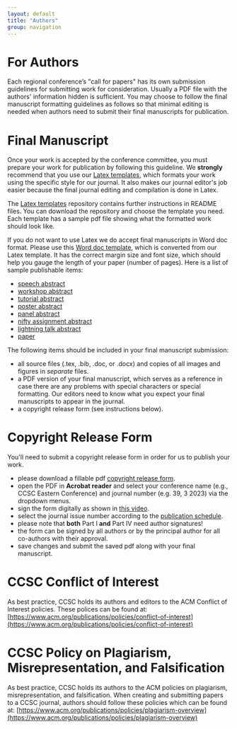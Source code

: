 ```yaml
---
layout: default
title: "Authors"
group: navigation
---
```

# For Authors
Each regional conference’s "call for papers" has its own submission guidelines
for submitting work for consideration. Usually a PDF file with the authors'
information hidden is sufficient. You may choose to follow the final manuscript
formatting guidelines as follows so that minimal editing is needed when authors
need to submit their final manuscripts for publication.

# Final Manuscript
Once your work is accepted by the conference committee, you must prepare your
work for publication by following this guideline. We __strongly__ recommend
that you use our
[Latex templates](https://github.com/lubaochuan/ccsc-editor), which formats
your work using the specific style for our journal. It also makes our journal
editor's job easier because the final journal editing and compilation is done
in Latex.

The [Latex templates](https://github.com/lubaochuan/ccsc-editor) repository
contains further instructions in README files. You can download the repository
and choose the template you need. Each template has a sample pdf file showing
what the formatted work should look like.

If you do not want to use Latex we do accept final manuscripts in Word doc format.
Please use this [Word doc template](samples/sample-converted.docx),
which is converted from our Latex template. It has the correct margin size and
font size, which should help you gauge the length of your paper (number of pages).
Here is a list of sample publishable items:
- [speech abstract](samples/speech_abstract.pdf)
- [workshop abstract](samples/workshop_abstract.pdf)
- [tutorial abstract](samples/tutorial_abstract.pdf)
- [poster abstract](samples/poster_abstract.pdf)
- [panel abstract](samples/panel.pdf)
- [nifty assignment abstract](samples/nifty_assignment.pdf)
- [lightning talk abstract](samples/lightning_talk.pdf)
- [paper](samples/paper.pdf)

The following items should be included in your final manuscript submission:
- all source files (.tex, .bib, .doc, or .docx) and copies of
all images and figures in *separate* files.
- a PDF version of your final manuscript, which serves as a reference in case
there are any problems with special characters or special formatting.
Our editors need to know what you expect your final manuscripts to appear in the journal.
- a copyright release form (see instructions below).

# Copyright Release Form
You'll need to submit a copyright release form in order for us to publish your work.
- please download a fillable pdf
[copyright release form](copyright/CopyrightRelease_generic_fillable.pdf).
- open the PDF in __Acrobat reader__ and select your conference name
(e.g., CCSC Eastern Conference) and journal number (e.g. 39, 3 2023) via the
dropdown menus.
- sign the form digitally as shown in [this video](https://youtu.be/ZZLM9aDT_ak).
- select the journal issue number according to the
[publication schedule](https://lubaochuan.github.io/ccsc-editor).
- please note that **both** Part I **and** Part IV need author signatures!
- the form can be signed by all authors or by the principal author for all
co-authors with their approval.
- save changes and submit the saved pdf along with your final manuscript.

# CCSC Conflict of Interest
As best practice, CCSC holds its authors and editors to the ACM Conflict of Interest policies. These polices can be found at: [https://www.acm.org/publications/policies/conflict-of-interest](https://www.acm.org/publications/policies/conflict-of-interest)

# CCSC Policy on Plagiarism, Misrepresentation, and Falsification
As best practice, CCSC holds its authors to the ACM policies on plagiarism, misrepresentation, and falsification. When creating and submitting papers to a CCSC journal, authors should follow these policies which can be found at:
[https://www.acm.org/publications/policies/plagiarism-overview](https://www.acm.org/publications/policies/plagiarism-overview)